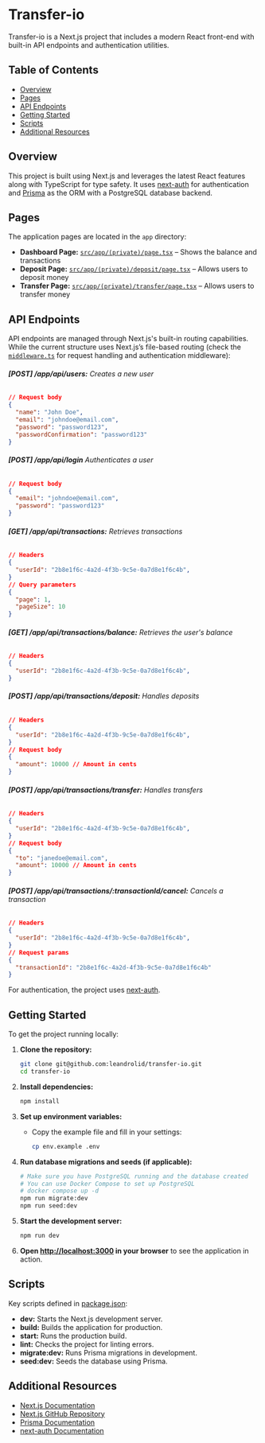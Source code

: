 # Transfer-io

Transfer-io is a Next.js project that includes a modern React front-end with built-in API endpoints and authentication utilities.

## Table of Contents

- [Overview](#overview)
- [Pages](#pages)
- [API Endpoints](#api-endpoints)
- [Getting Started](#getting-started)
- [Scripts](#scripts)
- [Additional Resources](#additional-resources)

## Overview

This project is built using Next.js and leverages the latest React features along with TypeScript for type safety. It uses [next-auth](https://next-auth.js.org/) for authentication and [Prisma](https://www.prisma.io/) as the ORM with a PostgreSQL database backend.

## Pages

The application pages are located in the `app` directory:

- **Dashboard Page:** [`src/app/(private)/page.tsx`](src/app/(private)/page.tsx) – Shows the balance and transactions
- **Deposit Page:** [`src/app/(private)/deposit/page.tsx`](src/app/(private)/deposit/page.tsx) – Allows users to deposit money
- **Transfer Page:** [`src/app/(private)/transfer/page.tsx`](src/app/(private)/transfer/page.tsx) – Allows users to transfer money

## API Endpoints

API endpoints are managed through Next.js's built-in routing capabilities. While the current structure uses Next.js’s file-based routing (check the [`middleware.ts`](src/middleware.ts) for request handling and authentication middleware):

###### **[POST] /app/api/users:** Creates a new user
```json
// Request body
{
  "name": "John Doe",
  "email": "johndoe@email.com",
  "password": "password123",
  "passwordConfirmation": "password123"
}
```
###### **[POST] /app/api/login** Authenticates a user
```json
// Request body
{
  "email": "johndoe@email.com",
  "password": "password123"
}
```
###### **[GET] /app/api/transactions:** Retrieves transactions
```json
// Headers
{
  "userId": "2b8e1f6c-4a2d-4f3b-9c5e-0a7d8e1f6c4b",
}
// Query parameters
{
  "page": 1,
  "pageSize": 10
}
```
###### **[GET] /app/api/transactions/balance:** Retrieves the user's balance
```json
// Headers
{
  "userId": "2b8e1f6c-4a2d-4f3b-9c5e-0a7d8e1f6c4b",
}
```
###### **[POST] /app/api/transactions/deposit:** Handles deposits
```json
// Headers
{
  "userId": "2b8e1f6c-4a2d-4f3b-9c5e-0a7d8e1f6c4b",
}
// Request body
{
  "amount": 10000 // Amount in cents
}
```
###### **[POST] /app/api/transactions/transfer:** Handles transfers
```json
// Headers
{
  "userId": "2b8e1f6c-4a2d-4f3b-9c5e-0a7d8e1f6c4b",
}
// Request body
{
  "to": "janedoe@email.com",
  "amount": 10000 // Amount in cents
}
```
###### **[POST] /app/api/transactions/:transactionId/cancel:** Cancels a transaction
```json
// Headers
{
  "userId": "2b8e1f6c-4a2d-4f3b-9c5e-0a7d8e1f6c4b",
}
// Request params
{
  "transactionId": "2b8e1f6c-4a2d-4f3b-9c5e-0a7d8e1f6c4b"
}
```

For authentication, the project uses [next-auth](https://next-auth.js.org/).

## Getting Started

To get the project running locally:

1. **Clone the repository:**

    ```sh
    git clone git@github.com:leandrolid/transfer-io.git
    cd transfer-io
    ```

2. **Install dependencies:**

    ```sh
    npm install
    ```

3. **Set up environment variables:**

    - Copy the example file and fill in your settings:
      ```sh
      cp env.example .env
      ```
      
4. **Run database migrations and seeds (if applicable):**

    ```sh
    # Make sure you have PostgreSQL running and the database created
    # You can use Docker Compose to set up PostgreSQL
    # docker compose up -d
    npm run migrate:dev
    npm run seed:dev
    ```

5. **Start the development server:**

    ```sh
    npm run dev
    ```

6. **Open [http://localhost:3000](http://localhost:3000) in your browser** to see the application in action.

## Scripts

Key scripts defined in [package.json](http://_vscodecontentref_/1):

- **dev:** Starts the Next.js development server.
- **build:** Builds the application for production.
- **start:** Runs the production build.
- **lint:** Checks the project for linting errors.
- **migrate:dev:** Runs Prisma migrations in development.
- **seed:dev:** Seeds the database using Prisma.

## Additional Resources

- [Next.js Documentation](https://nextjs.org/docs)
- [Next.js GitHub Repository](https://github.com/vercel/next.js)
- [Prisma Documentation](https://www.prisma.io/docs)
- [next-auth Documentation](https://next-auth.js.org/)